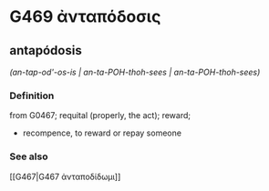 # G469 ἀνταπόδοσις

## antapódosis

_(an-tap-od'-os-is | an-ta-POH-thoh-sees | an-ta-POH-thoh-sees)_

### Definition

from G0467; requital (properly, the act); reward; 

- recompence, to reward or repay someone

### See also

[[G467|G467 ἀνταποδίδωμι]]
